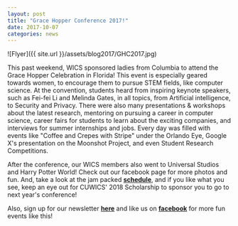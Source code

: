 ```yaml
---
layout: post
title: "Grace Hopper Conference 2017!"
date: 2017-10-07
categories: news
---
```


![Flyer]({{ site.url }}/assets/blog2017/GHC2017.jpg)


This past weekend, WICS sponsored ladies from Columbia to attend the Grace Hopper Celebration in Florida! This event is especially geared towards women, to encourage them to pursue STEM fields, like computer science. At the convention, students heard from inspiring keynote speakers, such as Fei-fei Li and Melinda Gates, in all topics, from Artificial intelligence, to Security and Privacy. There were also many presentations & workshops about the latest research, mentoring on pursuing a career in computer science, career fairs for students to learn about the exciting companies, and interviews for summer internships and jobs. Every day was filled with events like "Coffee and Crepes with Stripe" under the Orlando Eye, Google X's presentation on the Moonshot Project, and even Student Research Competitions. 

After the conference, our WICS members also went to Universal Studios and Harry Potter World! Check out our facebook page for more photos and fun. And, take a look at the jam packed [**schedule**][schedule], and if you like what you see, keep an eye out for CUWICS' 2018 Scholarship to sponsor you to go to next year's conference!

Also, sign up for our newsletter [**here**][mailinglist] and like us on [**facebook**][facebook] for more fun events like this! 

[schedule]: https://www.eiseverywhere.com/ehome/index.php?eventid=212774&tabid=556987
[mailinglist]: http://columbia.us9.list-manage.com/subscribe?u=4c6a1c710f8ab9cce10272368&id=593b5faa43
[facebook]:https://www.facebook.com/CUWICS
